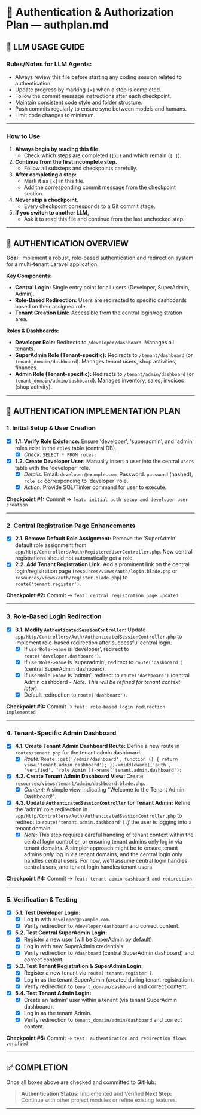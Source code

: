 # 🔐 Authentication & Authorization Plan — authplan.md

## 🤖 LLM USAGE GUIDE

### Rules/Notes for LLM Agents:
- Always review this file before starting any coding session related to authentication.
- Update progress by marking `[x]` when a step is completed.
- Follow the commit message instructions after each checkpoint.
- Maintain consistent code style and folder structure.
- Push commits regularly to ensure sync between models and humans.
- Limit code changes to minimum.

---

### How to Use
1. **Always begin by reading this file.**
   - Check which steps are completed (`[x]`) and which remain (`[ ]`).
2. **Continue from the first incomplete step.**
   - Follow all substeps and checkpoints carefully.
3. **After completing a step:**
   - Mark it as `[x]` in this file.
   - Add the corresponding commit message from the checkpoint section.
4. **Never skip a checkpoint.**
   - Every checkpoint corresponds to a Git commit stage.
5. **If you switch to another LLM,**
   - Ask it to read this file and continue from the last unchecked step.

---

## 📘 AUTHENTICATION OVERVIEW

**Goal:** Implement a robust, role-based authentication and redirection system for a multi-tenant Laravel application.

**Key Components:**
- **Central Login:** Single entry point for all users (Developer, SuperAdmin, Admin).
- **Role-Based Redirection:** Users are redirected to specific dashboards based on their assigned role.
- **Tenant Creation Link:** Accessible from the central login/registration area.

**Roles & Dashboards:**
- **Developer Role:** Redirects to `/developer/dashboard`. Manages all tenants.
- **SuperAdmin Role (Tenant-specific):** Redirects to `/tenant/dashboard` (or `tenant_domain/dashboard`). Manages tenant users, shop activities, finances.
- **Admin Role (Tenant-specific):** Redirects to `/tenant/admin/dashboard` (or `tenant_domain/admin/dashboard`). Manages inventory, sales, invoices (shop activity).

---

## 🏁 AUTHENTICATION IMPLEMENTATION PLAN

### 1. Initial Setup & User Creation

- [x] **1.1. Verify Role Existence:** Ensure 'developer', 'superadmin', and 'admin' roles exist in the `roles` table (central DB).
  - [x] *Check:* `SELECT * FROM roles;`
- [x] **1.2. Create Developer User:** Manually insert a user into the central `users` table with the 'developer' role.
  - [x] *Details:* Email: `developer@example.com`, Password: `password` (hashed), `role_id` corresponding to 'developer' role.
  - [x] *Action:* Provide SQL/Tinker command for user to execute.

**Checkpoint #1:**
Commit → `feat: initial auth setup and developer user creation`

---

### 2. Central Registration Page Enhancements

- [x] **2.1. Remove Default Role Assignment:** Remove the 'SuperAdmin' default role assignment from `app/Http/Controllers/Auth/RegisteredUserController.php`. New central registrations should not automatically get a role.
- [x] **2.2. Add Tenant Registration Link:** Add a prominent link on the central login/registration page (`resources/views/auth/login.blade.php` or `resources/views/auth/register.blade.php`) to `route('tenant.register')`.

**Checkpoint #2:**
Commit → `feat: central registration page updated`

---

### 3. Role-Based Login Redirection

- [x] **3.1. Modify `AuthenticatedSessionController`:** Update `app/Http/Controllers/Auth/AuthenticatedSessionController.php` to implement role-based redirection after successful central login.
  - [x] If `userRole->name` is 'developer', redirect to `route('developer.dashboard')`.
  - [x] If `userRole->name` is 'superadmin', redirect to `route('dashboard')` (central SuperAdmin dashboard).
  - [x] If `userRole->name` is 'admin', redirect to `route('dashboard')` (central Admin dashboard - *Note: This will be refined for tenant context later*).
  - [x] Default redirection to `route('dashboard')`.

**Checkpoint #3:**
Commit → `feat: role-based login redirection implemented`

---

### 4. Tenant-Specific Admin Dashboard

- [x] **4.1. Create Tenant Admin Dashboard Route:** Define a new route in `routes/tenant.php` for the tenant admin dashboard.
  - [x] *Route:* `Route::get('/admin/dashboard', function () { return view('tenant.admin.dashboard'); })->middleware(['auth', 'verified', 'role:Admin'])->name('tenant.admin.dashboard');`
- [x] **4.2. Create Tenant Admin Dashboard View:** Create `resources/views/tenant/admin/dashboard.blade.php`.
  - [x] *Content:* A simple view indicating "Welcome to the Tenant Admin Dashboard!".
- [x] **4.3. Update `AuthenticatedSessionController` for Tenant Admin:** Refine the 'admin' role redirection in `app/Http/Controllers/Auth/AuthenticatedSessionController.php` to redirect to `route('tenant.admin.dashboard')` *if* the user is logging into a tenant domain.
  - [x] *Note:* This step requires careful handling of tenant context within the central login controller, or ensuring tenant admins only log in via tenant domains. A simpler approach might be to ensure tenant admins *only* log in via tenant domains, and the central login only handles central users. For now, we'll assume central login handles central users, and tenant login handles tenant users.

**Checkpoint #4:**
Commit → `feat: tenant admin dashboard and redirection`

---

### 5. Verification & Testing

- [x] **5.1. Test Developer Login:**
  - [x] Log in with `developer@example.com`.
  - [x] Verify redirection to `/developer/dashboard` and correct content.
- [x] **5.2. Test Central SuperAdmin Login:**
  - [x] Register a new user (will be SuperAdmin by default).
  - [x] Log in with new SuperAdmin credentials.
  - [x] Verify redirection to `/dashboard` (central SuperAdmin dashboard) and correct content.
- [x] **5.3. Test Tenant Registration & SuperAdmin Login:**
  - [x] Register a new tenant via `route('tenant.register')`.
  - [x] Log in as the tenant SuperAdmin (created during tenant registration).
  - [x] Verify redirection to `tenant_domain/dashboard` and correct content.
- [x] **5.4. Test Tenant Admin Login:**
  - [x] Create an 'admin' user within a tenant (via tenant SuperAdmin dashboard).
  - [x] Log in as the tenant Admin.
  - [x] Verify redirection to `tenant_domain/admin/dashboard` and correct content.

**Checkpoint #5:**
Commit → `test: authentication and redirection flows verified`

---

## ✅ COMPLETION
Once all boxes above are checked and committed to GitHub:
> **Authentication Status:** Implemented and Verified
> **Next Step:** Continue with other project modules or refine existing features.

---
